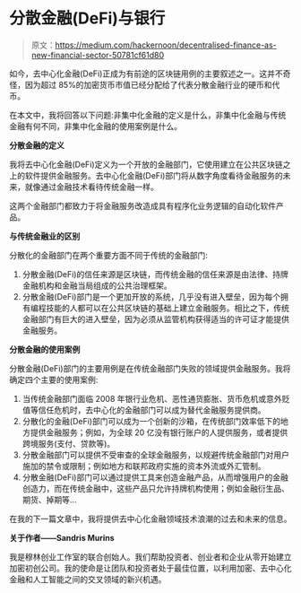 # 分散金融(DeFi)与银行

> 原文：<https://medium.com/hackernoon/decentralised-finance-as-new-financial-sector-50781cf61d80>

如今，去中心化金融(DeFi)正成为有前途的区块链用例的主要叙述之一。这并不奇怪，因为超过 85%的加密货币市值已经分配给了代表分散金融行业的硬币和代币。

在本文中，我将回答以下问题:非集中化金融的定义是什么，非集中化金融与传统金融有何不同，非集中化金融的使用案例是什么。

**分散金融的定义**

我将去中心化金融(DeFi)定义为一个开放的金融部门，它使用建立在公共区块链之上的软件提供金融服务。去中心化金融(DeFi)部门将从数字角度看待金融服务的未来，就像通过金融技术看待传统金融一样。

这两个金融部门都致力于将金融服务改造成具有程序化业务逻辑的自动化软件产品。

**与传统金融业的区别**

分散化的金融部门在两个重要方面不同于传统的金融部门:

1.  分散金融(DeFi)的信任来源是区块链，而传统金融的信任来源是由法律、持牌金融机构和金融当局组成的公共治理框架。
2.  分散金融(DeFi)部门是一个更加开放的系统，几乎没有进入壁垒，因为每个拥有编程技能的人都可以在公共区块链的基础上建立金融服务。相比之下，传统金融部门有巨大的进入壁垒，因为必须从监管机构获得适当的许可证才能提供金融服务。

**分散金融的使用案例**

分散金融(DeFi)部门的主要用例是在传统金融部门失败的领域提供金融服务。我将确定四个主要的使用案例:

1.  当传统金融部门面临 2008 年银行业危机、恶性通货膨胀、货币危机或意外贬值等信任危机时，去中心化的金融部门可以成为替代金融服务提供商。
2.  分散化的金融(DeFi)部门可以成为一个创新的沙箱，在传统部门效率低下的地方提供金融服务；例如，为全球 20 亿没有银行账户的人提供服务，或者提供跨境服务(支付、贷款等)。
3.  分散金融部门可以提供不受审查的全球金融服务，以规避传统金融部门对用户施加的禁令或限制；例如地方和联邦政府实施的资本外流或外汇管制。
4.  分散金融(DeFi)部门可以通过提供工具来创造金融产品，从而增强用户的金融创造力，而在传统金融中，这些产品只允许持牌机构使用；例如金融衍生品、期货、掉期等…

在我的下一篇文章中，我将提供去中心化金融领域技术浪潮的过去和未来的信息。

**关于作者——Sandris Murins**

我是穆林创业工作室的联合创始人。我们帮助投资者、创业者和企业从零开始建立加密初创公司。我的使命是让团队和投资者处于最佳位置，以利用加密、去中心化金融和人工智能之间的交叉领域的新兴机遇。